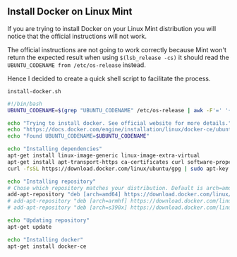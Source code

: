 Install Docker on Linux Mint
----------------------------

If you are trying to install Docker on your Linux Mint distribution you will notice that the official instructions will not work.

The official instructions are not going to work correctly because Mint won't return the expected result when using `$(lsb_release -cs)` it should read the `UBUNTU_CODENAME from /etc/os-release` instead.

Hence I decided to create a quick shell script to facilitate the process.

`install-docker.sh`
```bash
#!/bin/bash
UBUNTU_CODENAME=$(grep "UBUNTU_CODENAME" /etc/os-release | awk -F'=' '{print $2}')

echo "Trying to install docker. See official website for more details."
echo "https://docs.docker.com/engine/installation/linux/docker-ce/ubuntu/#install-using-the-repository"
echo "Found UBUNTU_CODENAME=$UBUNTU_CODENAME"

echo "Installing dependencies"
apt-get install linux-image-generic linux-image-extra-virtual
apt-get install apt-transport-https ca-certificates curl software-properties-common
curl -fsSL https://download.docker.com/linux/ubuntu/gpg | sudo apt-key add -

echo "Installing repository"
# Chose which repository matches your distribution. Default is arch=amd64
add-apt-repository "deb [arch=amd64] https://download.docker.com/linux/ubuntu $UBUNTU_CODENAME stable"
# add-apt-repository "deb [arch=armhf] https://download.docker.com/linux/ubuntu $UBUNTU_CODENAME -cs stable"
# add-apt-repository "deb [arch=s390x] https://download.docker.com/linux/ubuntu$ $UBUNTU_CODENAME stable"

echo "Updating repository"
apt-get update

echo "Installing docker"
apt-get install docker-ce
```

